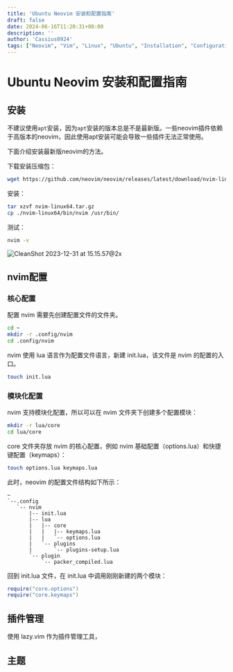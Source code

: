 ```yaml
---
title: 'Ubuntu Neovim 安装和配置指南'
draft: false
date: 2024-06-16T11:20:31+08:00
description: ''
author: 'Cassius0924'
tags: ["Neovim", "Vim", "Linux", "Ubuntu", "Installation", "Configuration", "Tutorial"]
---
```


# Ubuntu Neovim 安装和配置指南



## 安装

不建议使用`apt`安装，因为`apt`安装的版本总是不是最新版。一些neovim插件依赖于高版本的neovim，因此使用apt安装可能会导致一些插件无法正常使用。

下面介绍安装最新版neovim的方法。

下载安装压缩包：

```bash
wget https://github.com/neovim/neovim/releases/latest/download/nvim-linux64.tar.gz
```

安装：

```bash
tar xzvf nvim-linux64.tar.gz
cp ./nvim-linux64/bin/nvim /usr/bin/
```

测试：

```bash
nvim -v
```

![CleanShot 2023-12-31 at 15.15.57@2x](https://s2.loli.net/2023/12/31/SlKxdfWtwNFCOzy.png)

## nvim配置

### 核心配置

配置 nvim 需要先创建配置文件的文件夹。

```bash
cd ~
mkdir -r .config/nvim
cd .config/nvim
```

nvim 使用 lua 语言作为配置文件语言，新建 init.lua，该文件是 nvim 的配置的入口。

```bash
touch init.lua
```

### 模块化配置

nvim 支持模块化配置，所以可以在 nvim 文件夹下创建多个配置模块：

```bash
mkdir -r lua/core
cd lua/core
```

core 文件夹存放 nvim 的核心配置，例如 nvim 基础配置（options.lua）和快捷键配置（keymaps）：

```bash
touch options.lua keymaps.lua
```

此时，neovim 的配置文件结构如下所示：

```
~
`--.config
   `-- nvim
       |-- init.lua
       |-- lua
       |   |-- core
       |   |   |-- keymaps.lua
       |   |   `-- options.lua
       |   `-- plugins
       |       `-- plugins-setup.lua
       `-- plugin
           `-- packer_compiled.lua
```

回到 init.lua 文件，在 init.lua 中调用刚刚新建的两个模块：

```lua
require("core.options")
require("core.keymaps")
```



## 插件管理

使用 lazy.vim 作为插件管理工具，



## 主题
